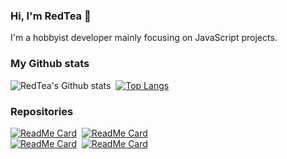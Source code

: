 ### Hi, I'm RedTea 👋

I'm a hobbyist developer mainly focusing on JavaScript projects.

### My Github stats
![RedTea's Github stats](https://github-readme-stats.vercel.app/api?username=redteadeveloper&show_icons=true&theme=tokyonight&hide_border=true)&nbsp;
[![Top Langs](https://github-readme-stats.vercel.app/api/top-langs/?username=redteadeveloper&layout=compact&theme=tokyonight&hide_border=true)](https://github.com/anuraghazra/github-readme-stats)
### Repositories
[![ReadMe Card](https://github-readme-stats.vercel.app/api/pin/?username=redteadeveloper&repo=SandBox&theme=tokyonight&hide_border=true)](https://github.com/redteadeveloper/SandBox)&nbsp; 
[![ReadMe Card](https://github-readme-stats.vercel.app/api/pin/?username=redteadeveloper&repo=Slasher&theme=tokyonight&hide_border=true)](https://github.com/redteadeveloper/Slasher)&nbsp; <br>
[![ReadMe Card](https://github-readme-stats.vercel.app/api/pin/?username=redteadeveloper&repo=Music-File-Maker&theme=tokyonight&hide_border=true)](https://github.com/redteadeveloper/Music-File-Maker)&nbsp;
[![ReadMe Card](https://github-readme-stats.vercel.app/api/pin/?username=redteadeveloper&repo=music-info&theme=tokyonight&hide_border=true)](https://github.com/redteadeveloper/music-info)&nbsp;

